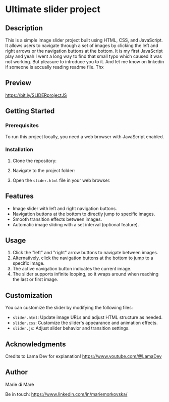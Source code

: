 # Ultimate slider project

## Description

This is a simple image slider project built using HTML, CSS, and JavaScript. It allows users to navigate through a set of images by clicking the left and right arrows or the navigation buttons at the bottom. It is my first JavaScript play and yeah I went a long way to find that small typo which caused it was not working. But pleasure to introduce you to it. And let me know on linkedin if someone is accually reading readme file. Thx

## Preview

https://bit.ly/SLIDERprojectJS

## Getting Started

### Prerequisites

To run this project locally, you need a web browser with JavaScript enabled.

### Installation

1. Clone the repository:

2. Navigate to the project folder:

3. Open the `slider.html` file in your web browser.

## Features

- Image slider with left and right navigation buttons.
- Navigation buttons at the bottom to directly jump to specific images.
- Smooth transition effects between images.
- Automatic image sliding with a set interval (optional feature).

## Usage

1. Click the "left" and "right" arrow buttons to navigate between images.
2. Alternatively, click the navigation buttons at the bottom to jump to a specific image.
3. The active navigation button indicates the current image.
4. The slider supports infinite looping, so it wraps around when reaching the last or first image.

## Customization

You can customize the slider by modifying the following files:

- `slider.html`: Update image URLs and adjust HTML structure as needed.
- `slider.css`: Customize the slider's appearance and animation effects.
- `slider.js`: Adjust slider behavior and transition settings.


## Acknowledgments

Credits to Lama Dev for explanation! https://www.youtube.com/@LamaDev

## Author

Marie di Mare

Be in touch: https://www.linkedin.com/in/mariemorkovska/
